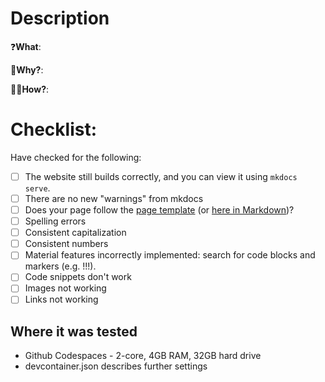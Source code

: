 <!-- 
- Pull request title follows this format "SH NV-1234 Solves this problem":
    - Initials of author
    - associated Jira ticket number
    - brief description
- Choose appropriate labels
- Use the "development" sidebar option to indicate if this closes any open issues, etc.
-->
# Description
<!-- 
In the body of the pull request, provide a description following the "What, Why, How" approach. 

You could also add a gif using the "gifs for GitHub" Chrome extension: https://chrome.google.com/webstore/detail/gifs-for-github/dkgjnpbipbdaoaadbdhpiokaemhlphep/related?hl=en
-->

❓**What**:

🧠**Why?**:

👨‍💻**How?**:

# Checklist:
Have checked for the following:
- [ ] The website still builds correctly, and you can view it using `mkdocs serve`.
- [ ] There are no new "warnings" from mkdocs
- [ ] Does your page follow the [page template](https://nhsdigital.github.io/rap-community-of-practice/example_RAP_CoP_page/) (or [here in Markdown](https://github.com/NHSDigital/rap-community-of-practice/blob/main/docs/example_RAP_CoP_page.md))?
- [ ] Spelling errors
- [ ] Consistent capitalization
- [ ] Consistent numbers
- [ ] Material features incorrectly implemented: search for code blocks and markers (e.g. !!!).
- [ ] Code snippets don't work
- [ ] Images not working
- [ ] Links not working

## Where it was tested
<!-- 
Please describe the test configuration - below is an example.
-->
- Github Codespaces - 2-core, 4GB RAM, 32GB hard drive
- devcontainer.json describes further settings
